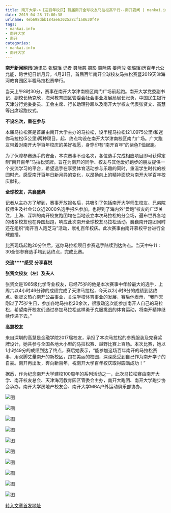 ```yaml
---
title: 南开大学->【迎百年校庆】首届南开全球校友马拉松赛举行--南开要闻 | nankai.info
date: 2019-04-28 17:00:38
urlname: 4eb698dbb184ae63025a8cf1a8630f49
tags: 
- nankai.info
- 南开大学
- 南开
categories:
- nankai.info
- 南开大学
---
```


**南开新闻网讯**(通讯员 张璐瑶 记者 聂际慈 摄影 聂际慈 姜丙骏 张璐瑶)历百年允公允能，跨世纪日新月异。4月21日，首届百年南开全球校友马拉松赛暨2019天津海河教育园区半程马拉松赛举行。

当天上午8时30分，赛事在南开大学津南校区南门广场前起跑。南开大学党委副书记、副校长杨克欣，海河教育园区管委会社会事业发展局局长张勇，中国民生银行天津分行党委委员、工会主席、行长助理孙超以及南开大学校友代表张贤文、高慧等出席起跑仪式。

**不设名次，重在参与**

本届马拉松赛是首届由南开大学主办的马拉松，设半程马拉松(21.0975公里)和迷你马拉松(5公里)两种项目，起、终点均设在南开大学津南校区南门广场。广大跑友带着对南开大学百年校庆的美好祝愿，身穿印有“南开百年”的紫色T恤起跑。

为了保障参赛选手的安全，本次赛事不设名次，各位选手完成相应项目即可获得定制“南开百年”马拉松奖牌。旨在为南开的同学、校友与其他爱好跑步的朋友提供一个交流学习的平台，希望选手在享受体育活动参与乐趣的同时，重温学生时代的校园时光，感受南开百年日新月异的变化，以昂扬向上的精神面貌为南开大学百年校庆献礼。

**全球校友，共襄盛典**

记者从主办方了解到，赛事开放报名后，共吸引了包括南开大学师生校友、兄弟院校师生及社会公众近2000名选手报名参加，也得到了海内外“爱跑”校友的广泛关注，上海、深圳的南开校友跑团均在当地设立本次马拉松的分会场，遍布世界各地的诸多校友也在异国起跑，响应此次南开全球校友马拉松活动。巍巍南开跑团同时还在组织“南开百人跑芝马”活动，献礼百年校庆。此次赛事由南开慕校平台进行全球直播。

比赛现场起跑20分钟后，迷你马拉松项目参赛选手陆续到达终点。当天中午11：30全部参赛选手均到达终点，完成比赛。

**交流****感受** **分享喜悦**

**张贤文校友（左）及夫人**

张贤文是1965级化学专业校友，已经75岁的他是本次赛事中年龄最大的选手，上周六以4小时46分钟的成绩完成了天津马拉松，今天以2小时8分的成绩到达终点。张贤文热心南开公益事业，关注学校体育事业的发展，赛后他表示，“我昨天刚过了75岁生日，参加各地马拉松20余次，很激动这次能参加南开人自己的马拉松，希望南开校友们通过参加马拉松这样勇于克服挑战的体育运动，将南开精神继续传递下去。”

**高慧校友**

来自深圳的高慧是金融学院2017届校友，承担了本次马拉松的参赛服装及完赛奖牌设计，她共参与全国各地大小型的马拉松赛、越野比赛上百场。本次比赛，她以1小时49分的成绩到达了终点，赛后她表示，“能参加这场百年南开的马拉松赛事，用双脚丈量南开的新校区，跑在美丽的校园，深深感受到自己作为南开学子的自豪。南开再出发，奔向新百年，祝南开大学百年校庆取得圆满成功！”

据悉，作为纪念南开大学建校100周年的系列活动之一，此次马拉松赛由南开大学、南开校友总会、天津海河教育园区管委会主办，南开大跑团、南开大学跑步协会承办，南开大学房地产校友会、南开大学MBA户外运动俱乐部协办。

![图](http://news.nankai.edu.cn/pic/0/00/35/03/350335_956733.jpg)

![图](http://news.nankai.edu.cn/pic/0/00/35/03/350334_761763.jpg)

![图](http://news.nankai.edu.cn/pic/0/00/35/03/350329_837327.jpg)

![图](http://news.nankai.edu.cn/pic/0/00/35/03/350333_133568.jpg)

![图](http://news.nankai.edu.cn/pic/0/00/35/03/350332_906098.jpg)

![图](http://news.nankai.edu.cn/pic/0/00/35/03/350328_912443.jpg)

![图](http://news.nankai.edu.cn/pic/0/00/35/03/350327_148663.jpg)

![图](http://news.nankai.edu.cn/pic/0/00/35/03/350326_751797.jpg)

![图](http://news.nankai.edu.cn/pic/0/00/35/03/350330_007623.jpg)

![图](http://news.nankai.edu.cn/pic/0/00/35/03/350331_845565.jpg)

[转入文章首发地址](http://news.nankai.edu.cn/nkyw/system/2019/04/21/000446254.shtml)